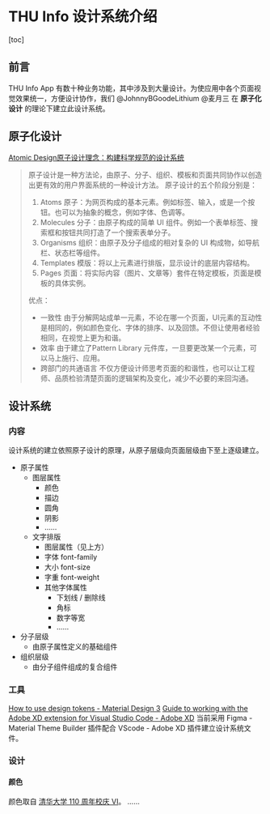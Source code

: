 # THU Info 设计系统介绍

[toc]

## 前言

THU Info App 有数十种业务功能，其中涉及到大量设计。为使应用中各个页面视觉效果统一，方便设计协作，我们 @JohnnyBGoodeLithium @麦月三 在 **原子化设计** 的理论下建立此设计系统。

## 原子化设计

[Atomic Design原子设计理念：构建科学规范的设计系统](http://www.woshipm.com/pd/728887.html)

> 原子设计是一种方法论，由原子、分子、组织、模板和页面共同协作以创造出更有效的用户界面系统的一种设计方法。
> 原子设计的五个阶段分别是：
>
> 1. Atoms 原子：为网页构成的基本元素。例如标签、输入，或是一个按钮。也可以为抽象的概念，例如字体、色调等。
> 2. Molecules 分子：由原子构成的简单 UI 组件。例如一个表单标签、搜索框和按钮共同打造了一个搜索表单分子。
> 3. Organisms 组织：由原子及分子组成的相对复杂的 UI 构成物，如导航栏、状态栏等组件。
> 4. Templates 模版：将以上元素进行排版，显示设计的底层内容结构。
> 5. Pages 页面：将实际内容（图片、文章等）套件在特定模板，页面是模板的具体实例。
>
> 优点：
>  
> - 一致性
>   由于分解网站成单一元素，不论在哪一个页面，UI元素的互动性是相同的，例如颜色变化、字体的排序、以及回馈。不但让使用者经验相同，在视觉上更为和谐。
> - 效率
>  由于建立了Pattern Library 元件库，一旦要更改某一个元素，可以马上施行、应用。
>- 跨部门的共通语言
不仅方便设计师思考页面的和谐性，也可以让工程师、品质检验清楚页面的逻辑架构及变化，减少不必要的来回沟通。

## 设计系统

### 内容

设计系统的建立依照原子设计的原理，从原子层级向页面层级由下至上逐级建立。

- 原子属性
  - 图层属性
    - 颜色
    - 描边
    - 圆角
    - 阴影
    - ……
  - 文字排版
    - 图层属性（见上方）
    - 字体 font-family
    - 大小 font-size
    - 字重 font-weight
    - 其他字体属性
      - 下划线 / 删除线
      - 角标
      - 数字等宽
      - ……
- 分子层级
  - 由原子属性定义的基础组件
- 组织层级
  - 由分子组件组成的复合组件

### 工具

[How to use design tokens - Material Design 3](https://m3.material.io/foundations/design-tokens/how-to-use-tokens)
[Guide to working with the Adobe XD extension for Visual Studio Code - Adobe XD](https://www.adobe.com/products/xd/learn/design-systems/cloud-libraries/vscode-extension.html)
当前采用 Figma - Material Theme Builder 插件配合 VScode - Adobe XD 插件建立设计系统文件。

### 设计

#### 颜色

颜色取自 [清华大学 110 周年校庆 VI](https://2021.tsinghua.edu.cn/info/1014/2154.htm)。
……

